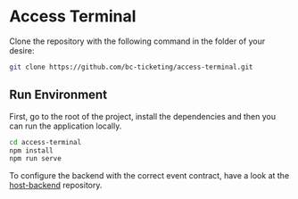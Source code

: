 # Access Terminal

Clone the repository with the following command in the folder of your desire:

```bash
git clone https://github.com/bc-ticketing/access-terminal.git
```

## Run Environment

First, go to the root of the project, install the dependencies and then you can run the application locally.

```bash
cd access-terminal
npm install
npm run serve
```

To configure the backend with the correct event contract, have a look at the [host-backend](https://github.com/bc-ticketing/host-backend) repository.
